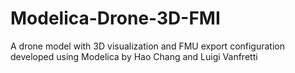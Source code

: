 # Modelica-Drone-3D-FMI
A drone model with 3D visualization and FMU export configuration developed using Modelica by Hao Chang and Luigi Vanfretti
